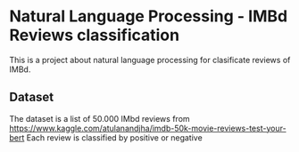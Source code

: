 # Natural Language Processing - IMBd Reviews classification

This is a project about natural language processing for clasificate reviews of IMBd.

## Dataset

The dataset is a list of 50.000 IMbd reviews from https://www.kaggle.com/atulanandjha/imdb-50k-movie-reviews-test-your-bert
Each review is classified by positive or negative
